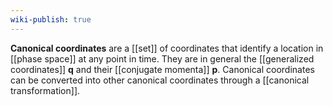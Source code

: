```yaml
---
wiki-publish: true
---
```

**Canonical coordinates** are a [[set]] of coordinates that identify a location in [[phase space]] at any point in time. They are in general the [[generalized coordinates]] $\mathbf{q}$ and their [[conjugate momenta]] $\mathbf{p}$. Canonical coordinates can be converted into other canonical coordinates through a [[canonical transformation]].